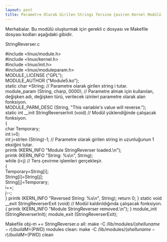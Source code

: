 ```yaml
---
layout: post
title: Parametre Olarak Girilen Stringi Tersine Çeviren Kernel Modülü
---
```


Merhabalar. Bu modülü oluşturmak için gerekli c dosyası ve Makefile dosyası kodları aşağıdaki gibidir.

StringReverser.c

#include <linux/module.h><br/>
#include <linux/kernel.h><br/>
#include <linux/init.h><br/>
#include <linux/moduleparam.h><br/>
MODULE_LICENSE ("GPL");<br/>
MODULE_AUTHOR ("Module5.ko");<br/>
static char *String; // Parametre olarak girilen string i tutar.<br/>
module_param (String, charp, 0000); // Parametre almak için kullanılan, değişken adı, değişken türü, verilecek izinleri parametre olarak alan fonksiyon.<br/>
MODULE_PARM_DESC (String, "This variable's value will reverse.");<br/>
static int __init StringReverserInit (void) // Modül yüklendiğinde çalışacak fonksiyon.<br/>
	{<br/>
		char Temporary;<br/>
		int i=0;<br/>
    int j=strlen (String)-1; // Parametre olarak girilen string in uzunluğunun 1 eksiğini tutar.<br/>
		printk (KERN_INFO "Module StringReverser loaded.\n");<br/>
		printk (KERN_INFO "String: %s\n", String);<br/>
    while (i<j) // Ters çevirme işlemleri gerçekleşir.<br/>
			{<br/>
		  	Temporary=String[i];<br/>
		    String[i]=String[j];<br/>
		    String[j]=Temporary;<br/>
		    i++;<br/>
		    j--;<br/>
			}
		printk (KERN_INFO "Reversed String: %s\n", String);
		return 0;
	}
static void __exit StringReverserExit (void) // Modül kaldırıldığında çalışacak fonksiyon.
	{
		printk (KERN_INFO "Module StringReverser removed.\n");
	}
module_init (StringReverserInit);
module_exit (StringReverserExit);

Makefile
obj-m += StringReverser.o
all:
	make -C /lib/modules/$(shell uname -r)/build M=$(PWD) modules
clean:
	make -C /lib/modules/$(shell uname -r)/build M=$(PWD) clean
